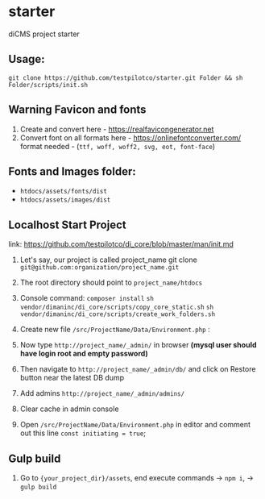 # starter
diCMS project starter

## Usage:
`git clone https://github.com/testpilotco/starter.git Folder && sh Folder/scripts/init.sh`

## Warning Favicon and fonts
1. Create and convert here - https://realfavicongenerator.net
2. Convert font on all formats here - https://onlinefontconverter.com/
   format needed - (`ttf, woff, woff2, svg, eot, font-face`)
   
## Fonts and Images folder:
 - `htdocs/assets/fonts/dist` 
 - `htdocs/assets/images/dist`

## Localhost Start Project
link: https://github.com/testpilotco/di_core/blob/master/man/init.md

1. Let's say, our project is called project_name
   git clone `git@github.com:organization/project_name.git`
2. The root directory should point to `project_name/htdocs`
3. Console command:
   `composer install`
   `sh vendor/dimaninc/di_core/scripts/copy_core_static.sh`
   `sh vendor/dimaninc/di_core/scripts/create_work_folders.sh`
4. Create new file `/src/ProjectName/Data/Environment.php` :

   
    <?php
    namespace ProjectName\Data;
    
    class Environment extends \diCore\Data\Environment
    {
        const initiating = true;
    }  

5. Now type `http://project_name/_admin/` in browser **(mysql user should have login root and empty password)**
6. Then navigate to `http://project_name/_admin/db/` and click on Restore button near the latest DB dump
7. Add admins `http://project_name/_admin/admins/`
8. Clear cache in admin console
9. Open `/src/ProjectName/Data/Environment.php` in editor and comment out this line `const initiating = true`;

## Gulp build

1. Go to `{your_project_dir}/assets`, end execute commands -> `npm i`, -> `gulp build`